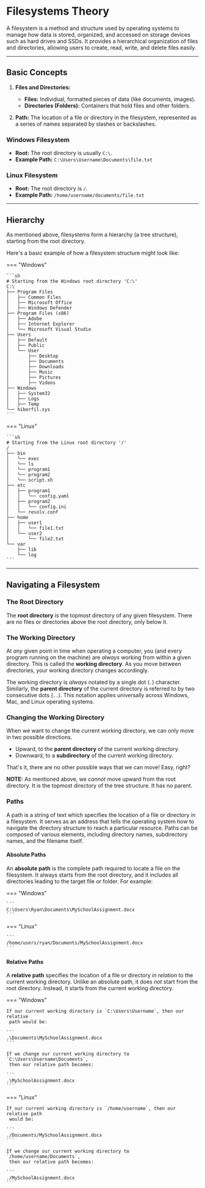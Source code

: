 # Filesystems Theory

A filesystem is a method and structure used by operating systems to manage how
 data is stored, organized, and accessed on storage devices such as hard
 drives and SSDs. It provides a hierarchical organization of files and
 directories, allowing users to create, read, write, and delete files easily.

---

## Basic Concepts

1. **Files and Directories:**

   - **Files:** Individual, formatted pieces of data (like documents, images).
   - **Directories (Folders):** Containers that hold files and other folders.

1. **Path:** The location of a file or directory in the filesystem,
   represented as a series of names separated by slashes or backslashes.

### Windows Filesystem

- **Root:** The root directory is usually `C:\`.
- **Example Path:** `C:\Users\Username\Documents\file.txt`

### Linux Filesystem

- **Root:** The root directory is `/`.
- **Example Path:** `/home/username/documents/file.txt`

---

## Hierarchy

As mentioned above, filesystems form a hierarchy (a tree structure), starting
 from the root directory.

Here's a basic example of how a filesystem structure might look like:

=== "Windows"

    ```sh
    # Starting from the Windows root directory 'C:\'
    C:\
    ├── Program Files
    │   ├── Common Files
    │   ├── Microsoft Office
    │   ├── Windows Defender
    ├── Program Files (x86)
    │   ├── Adobe
    │   ├── Internet Explorer
    │   └── Microsoft Visual Studio
    ├── Users
    │   ├── Default
    │   ├── Public
    │   └── User
    │       ├── Desktop
    │       ├── Documents
    │       ├── Downloads
    │       ├── Music
    │       ├── Pictures
    │       ├── Videos
    ├── Windows
    │   ├── System32
    │   ├── Logs
    │   ├── Temp
    └── hiberfil.sys
    ```

=== "Linux"

    ```sh
    # Starting from the Linux root directory '/'
    /
    ├── bin
    │   └── exec
    │   └── ls
    │   └── program1
    │   └── program2
    │   └── script.sh
    ├── etc
    │   ├── program1
    │   │   └── config.yaml
    │   ├── program2
    │   │   └── config.ini
    │   └── resolv.conf
    ├── home
    │   ├── user1
    │   │   └── file1.txt
    │   └── user2
    │       └── file2.txt
    └── var
        ├── lib
        └── log
    ```

---

## Navigating a Filesystem

### The Root Directory

The **root directory** is the topmost directory of any given filesystem. There
 are no files or directories above the root directory, only below it.

### The Working Directory

At *any* given point in time when operating a computer, you (and every program
 running on the machine) are *always* working from within a given directory.
 This is called the **working directory**. As you move between directories,
 your working directory changes accordingly.

The working directory is *always* notated by a single dot (`.`) character.
 Similarly, the **parent directory** of the current directory is referred to
 by two consecutive dots (`..`). This notation applies universally across
 Windows, Mac, and Linux operating systems.

### Changing the Working Directory

When we want to change the current working directory, we can only move in two
 possible directions.

- Upward, to the **parent directory** of the current working directory.
- Downward, to a **subdirectory** of the current working directory.

That's it, there are no other possible ways that we can move! Easy, right?

**NOTE:** As mentioned above, we *cannot* move upward from the root directory.
 It is the topmost directory of the tree structure. It has no parent.

### Paths

A path is a string of text which specifies the location of a file or directory
 in a filesystem. It serves as an address that tells the operating system how
 to navigate the directory structure to reach a particular resource. Paths can
 be composed of various elements, including directory names, subdirectory
 names, and the filename itself.

#### Absolute Paths

An **absolute path** is the complete path required to locate a file on the
 filesystem. It always starts from the root directory, and it includes all
 directories leading to the target file or folder. For example:

=== "Windows"

    ```
    C:\Users\Ryan\Documents\MySchoolAssignment.docx
    ```

=== "Linux"

    ```
    /home/users/ryan/Documents/MySchoolAssignment.docx
    ```

#### Relative Paths

A **relative path** specifies the location of a file or directory *in relation*
 to the current working directory. Unlike an absolute path, it does *not* start
 from the root directory. Instead, it starts from the current working directory.

=== "Windows"

    If our current working directory is `C:\Users\Username`, then our relative
     path would be:

    ```
    .\Documents\MySchoolAssignment.docx
    ```

    If we change our current working directory to `C:\Users\Username\Documents`,
     then our relative path becomes:

    ```
    .\MySchoolAssignment.docx
    ```

=== "Linux"

    If our current working directory is `/home/username`, then our relative path
     would be:

    ```
    ./Documents/MySchoolAssignment.docx
    ```

    If we change our current working directory to `/home/username/Documents`,
     then our relative path becomes:

    ```
    ./MySchoolAssignment.docx
    ```
